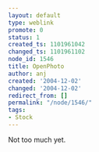 ```yaml
---
layout: default
type: weblink
promote: 0
status: 1
created_ts: 1101961042
changed_ts: 1101961102
node_id: 1546
title: OpenPhoto
author: anj
created: '2004-12-02'
changed: '2004-12-02'
redirect_from: []
permalink: "/node/1546/"
tags:
- Stock
---
```

Not too much yet.
